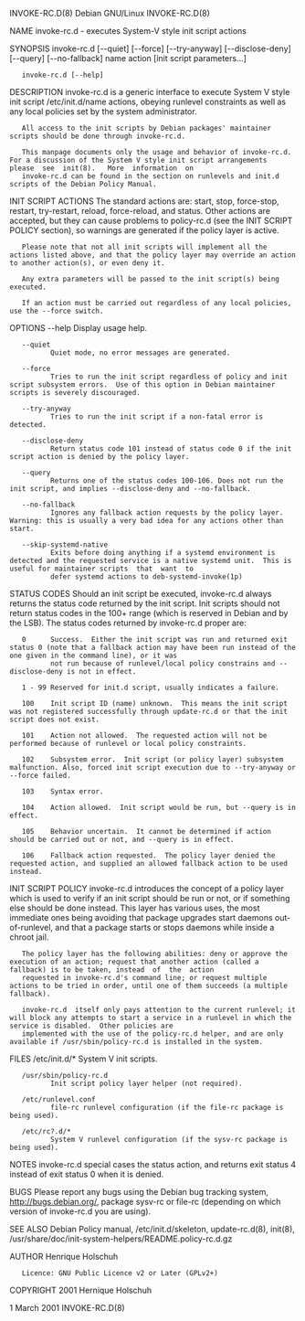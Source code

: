 INVOKE-RC.D(8)                                                                       Debian GNU/Linux                                                                      INVOKE-RC.D(8)

NAME
       invoke-rc.d - executes System-V style init script actions

SYNOPSIS
       invoke-rc.d [--quiet] [--force] [--try-anyway] [--disclose-deny] [--query] [--no-fallback] name action [init script parameters...]

       invoke-rc.d [--help]

DESCRIPTION
       invoke-rc.d  is  a  generic interface to execute System V style init script /etc/init.d/name actions, obeying runlevel constraints as well as any local policies set by the system
       administrator.

       All access to the init scripts by Debian packages' maintainer scripts should be done through invoke-rc.d.

       This manpage documents only the usage and behavior of invoke-rc.d.  For a discussion of the System V style init script arrangements  please  see  init(8).   More  information  on
       invoke-rc.d can be found in the section on runlevels and init.d scripts of the Debian Policy Manual.

INIT SCRIPT ACTIONS
       The standard actions are: start, stop, force-stop, restart, try-restart, reload, force-reload, and status.  Other actions are accepted, but they can cause problems to policy-rc.d
       (see the INIT SCRIPT POLICY section), so warnings are generated if the policy layer is active.

       Please note that not all init scripts will implement all the actions listed above, and that the policy layer may override an action to another action(s), or even deny it.

       Any extra parameters will be passed to the init script(s) being executed.

       If an action must be carried out regardless of any local policies, use the --force switch.

OPTIONS
       --help Display usage help.

       --quiet
              Quiet mode, no error messages are generated.

       --force
              Tries to run the init script regardless of policy and init script subsystem errors.  Use of this option in Debian maintainer scripts is severely discouraged.

       --try-anyway
              Tries to run the init script if a non-fatal error is detected.

       --disclose-deny
              Return status code 101 instead of status code 0 if the init script action is denied by the policy layer.

       --query
              Returns one of the status codes 100-106. Does not run the init script, and implies --disclose-deny and --no-fallback.

       --no-fallback
              Ignores any fallback action requests by the policy layer.  Warning: this is usually a very bad idea for any actions other than start.

       --skip-systemd-native
              Exits before doing anything if a systemd environment is detected and the requested service is a native systemd unit.  This is useful for maintainer scripts  that  want  to
              defer systemd actions to deb-systemd-invoke(1p)

STATUS CODES
       Should an init script be executed, invoke-rc.d always returns the status code returned by the init script. Init scripts should not return status codes in the 100+ range (which is
       reserved in Debian and by the LSB). The status codes returned by invoke-rc.d proper are:

       0      Success.  Either the init script was run and returned exit status 0 (note that a fallback action may have been run instead of the one given in the command line), or it was
              not run because of runlevel/local policy constrains and --disclose-deny is not in effect.

       1 - 99 Reserved for init.d script, usually indicates a failure.

       100    Init script ID (name) unknown.  This means the init script was not registered successfully through update-rc.d or that the init script does not exist.

       101    Action not allowed.  The requested action will not be performed because of runlevel or local policy constraints.

       102    Subsystem error.  Init script (or policy layer) subsystem malfunction. Also, forced init script execution due to --try-anyway or --force failed.

       103    Syntax error.

       104    Action allowed.  Init script would be run, but --query is in effect.

       105    Behavior uncertain.  It cannot be determined if action should be carried out or not, and --query is in effect.

       106    Fallback action requested.  The policy layer denied the requested action, and supplied an allowed fallback action to be used instead.

INIT SCRIPT POLICY
       invoke-rc.d  introduces the concept of a policy layer which is used to verify if an init script should be run or not, or if something else should be done instead.  This layer has
       various uses, the most immediate ones being avoiding that package upgrades start daemons out-of-runlevel, and that a package starts or stops daemons while inside a chroot jail.

       The policy layer has the following abilities: deny or approve the execution of an action; request that another action (called a fallback) is to be taken, instead  of  the  action
       requested in invoke-rc.d's command line; or request multiple actions to be tried in order, until one of them succeeds (a multiple fallback).

       invoke-rc.d  itself only pays attention to the current runlevel; it will block any attempts to start a service in a runlevel in which the service is disabled.  Other policies are
       implemented with the use of the policy-rc.d helper, and are only available if /usr/sbin/policy-rc.d is installed in the system.

FILES
       /etc/init.d/*
              System V init scripts.

       /usr/sbin/policy-rc.d
              Init script policy layer helper (not required).

       /etc/runlevel.conf
              file-rc runlevel configuration (if the file-rc package is being used).

       /etc/rc?.d/*
              System V runlevel configuration (if the sysv-rc package is being used).

NOTES
       invoke-rc.d special cases the status action, and returns exit status 4 instead of exit status 0 when it is denied.

BUGS
       Please report any bugs using the Debian bug tracking system, http://bugs.debian.org/, package sysv-rc or file-rc (depending on which version of invoke-rc.d you are using).

SEE ALSO
       Debian Policy manual,
       /etc/init.d/skeleton,
       update-rc.d(8),
       init(8),
       /usr/share/doc/init-system-helpers/README.policy-rc.d.gz

AUTHOR
       Henrique Holschuh

       Licence: GNU Public Licence v2 or Later (GPLv2+)

COPYRIGHT
       2001 Hernique Holschuh

1 March 2001                                                                                                                                                               INVOKE-RC.D(8)
